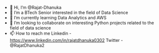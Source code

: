 - 👋 Hi, I’m @Rajat-Dhanuka
- 👀 I’m a  BTech Senior interested in the field of Data Science
- 🌱 I’m currently learning Data Analytics and AWS
- 💞️ I’m looking to collaborate on interesting Python projects related to the field of data science
- 📫 How to reach me 
        Linkedin - https://www.linkedin.com/in/rajatdhanuka0302
        Twitter - @RajatDhanuka2

<!---
Rajat-Dhanuka/Rajat-Dhanuka is a ✨ special ✨ repository because its `README.md` (this file) appears on your GitHub profile.
You can click the Preview link to take a look at your changes.
--->
